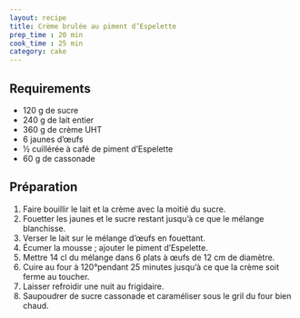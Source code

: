 ```yaml
---
layout: recipe
title: Crème brulée au piment d’Espelette
prep_time : 20 min
cook_time : 25 min
category: cake
---
```


<!-- (prép : 10 min) pour 6 personnes -->

## Requirements

-  120 g de sucre
-  240 g de lait entier
-  360 g de crème UHT
-  6 jaunes d’œufs
-  ½ cuillérée à café de piment d’Espelette
-  60 g de cassonade

## Préparation

1.  Faire bouillir le lait et la crème avec la moitié du sucre.
1.  Fouetter les jaunes et le sucre restant jusqu’à ce que le mélange blanchisse.
1.  Verser le lait sur le mélange d’œufs en fouettant.
1.  Écumer la mousse ; ajouter le piment d’Espelette.
1.  Mettre 14 cl du mélange dans 6 plats à œufs de 12 cm de diamètre.
1.  Cuire au four à 120°pendant 25 minutes jusqu’à ce que la crème soit ferme au toucher.
1.  Laisser refroidir une nuit au frigidaire.
1.  Saupoudrer de sucre cassonade et caraméliser sous le gril du four bien chaud.
